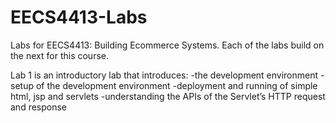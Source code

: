 # EECS4413-Labs
Labs for EECS4413: Building Ecommerce Systems. Each of the labs build on the next for this course.

Lab 1 is an introductory lab that introduces:
-the development environment
-setup of the development environment
-deployment and running of simple html, jsp and servlets 
-understanding the APIs of the Servlet’s HTTP request and response
